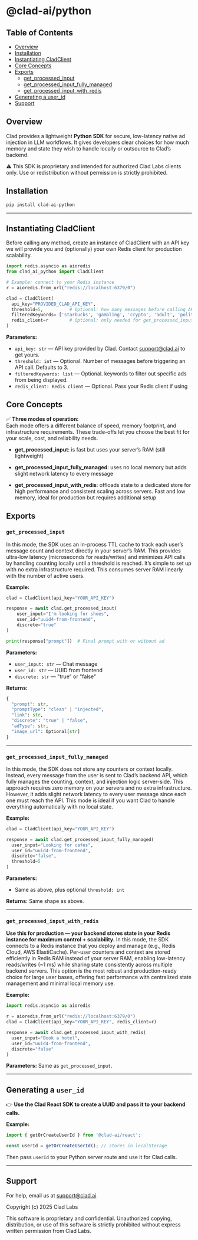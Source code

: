 # @clad-ai/python

## Table of Contents

- [Overview](#overview)
- [Installation](#installation)
- [Instantiating CladClient](#instantiating-cladclient)
- [Core Concepts](#core-concepts)
- [Exports](#exports)
  - [get_processed_input](#get_processed_input)
  - [get_processed_input_fully_managed](#get_processed_input_fully_managed)
  - [get_processed_input_with_redis](#get_processed_input_with_redis)
- [Generating a user_id](#generating-a-user_id)
- [Support](#support)

## Overview

Clad provides a lightweight **Python SDK** for secure, low-latency native ad injection in LLM workflows. It gives developers clear choices for how much memory and state they wish to handle locally or outsource to Clad’s backend.

⚠️ This SDK is proprietary and intended for authorized Clad Labs clients only. 
Use or redistribution without permission is strictly prohibited.

## Installation

```bash
pip install clad-ai-python
```

---

## Instantiating CladClient
Before calling any method, create an instance of CladClient with an API key we will provide you and (optionally) your own Redis client for production scalability.

```python
import redis.asyncio as aioredis
from clad_ai_python import CladClient

# Example: connect to your Redis instance
r = aioredis.from_url("redis://localhost:6379/0")

clad = CladClient(
  api_key="PROVIDED_CLAD_API_KEY",
  threshold=5,          # Optional: how many messages before calling API (default: 3)
  filteredKeywords= ['starbucks', 'gambling', 'crypto', 'adult', 'politics', 'violence']    # Optional. keywords to filter out specific ads from being displayed.
  redis_client=r        # Optional: only needed for get_processed_input_with_redis
)

```
**Parameters:**
- `api_key: str` — API key provided by Clad. Contact support@clad.ai to get yours.
- `threshold: int` — Optional. Number of messages before triggering an API call. Defaults to 3. 
- `filteredKeywords: list` — Optional. keywords to filter out specific ads from being displayed.
- `redis_client: Redis client` — Optional. Pass your Redis client if using




## Core Concepts

✅ **Three modes of operation:** \
Each mode offers a different balance of speed, memory footprint, and infrastructure requirements. These trade-offs let you choose the best fit for your scale, cost, and reliability needs.

- **get_processed_input**: is fast but uses your server’s RAM (still lightweight) 

- **get_processed_input_fully_managed**: uses no local memory but adds slight network latency to every message
- **get_processed_input_with_redis**: offloads state to a dedicated store for high performance and consistent scaling across servers. Fast and low memory, ideal for production but requires additional setup



## Exports

### `get_processed_input`
In this mode, the SDK uses an in-process TTL cache to track each user’s message count and context directly in your server’s RAM. This provides ultra-low latency (microseconds for reads/writes) and minimizes API calls by handling counting locally until a threshold is reached. It’s simple to set up with no extra infrastructure required. This consumes server RAM linearly with the number of active users.

**Example:**

```python
clad = CladClient(api_key="YOUR_API_KEY")

response = await clad.get_processed_input(
    user_input="I'm looking for shoes",
    user_id="uuid4-from-frontend",
    discrete="true"
)

print(response["prompt"])  # Final prompt with or without ad
```

**Parameters:**
- `user_input: str` — Chat message
- `user_id: str` — UUID from frontend
- `discrete: str` — "true" or "false"

**Returns:**

```py
{
  "prompt": str,
  "promptType": "clean" | "injected",
  "link": str,
  "discrete": "true" | "false",
  "adType": str,
  "image_url": Optional[str]
}
```

---

### `get_processed_input_fully_managed` 
In this mode, the SDK does not store any counters or context locally. Instead, every message from the user is sent to Clad’s backend API, which fully manages the counting, context, and injection logic server-side. This approach requires zero memory on your servers and no extra infrastructure. However, it adds slight network latency to every user message since each one must reach the API. This mode is ideal if you want Clad to handle everything automatically with no local state.

**Example:**

```python
clad = CladClient(api_key="YOUR_API_KEY")

response = await clad.get_processed_input_fully_managed(
  user_input="Looking for cafes",
  user_id="uuid4-from-frontend",
  discrete="false",
  threshold=5
)
```

**Parameters:**
- Same as above, plus optional `threshold: int`

**Returns:**
Same shape as above.

---

### `get_processed_input_with_redis`

**Use this for production — your backend stores state in your Redis instance for maximum control + scalability.**
In this mode, the SDK connects to a Redis instance that you deploy and manage (e.g., Redis Cloud, AWS ElastiCache). Per-user counters and context are stored efficiently in Redis RAM instead of your server RAM, enabling low-latency reads/writes (~1 ms) while sharing state consistently across multiple backend servers. This option is the most robust and production-ready choice for large user bases, offering fast performance with centralized state management and minimal local memory use.

**Example:**

```python
import redis.asyncio as aioredis

r = aioredis.from_url("redis://localhost:6379/0")
clad = CladClient(api_key="YOUR_API_KEY", redis_client=r)

response = await clad.get_processed_input_with_redis(
  user_input="Book a hotel",
  user_id="uuid4-from-frontend",
  discrete="false"
)
```

**Parameters:**
Same as `get_processed_input`.

---

## Generating a `user_id`

👉 **Use the Clad React SDK to create a UUID and pass it to your backend calls.**

**Example:**

```ts
import { getOrCreateUserId } from '@clad-ai/react';

const userId = getOrCreateUserId(); // stores in localStorage
```

Then pass `userId` to your Python server route and use it for Clad calls.

---

## Support

For help, email us at [support@clad.ai](mailto:support@clad.ai)

Copyright (c) 2025 Clad Labs

This software is proprietary and confidential. Unauthorized copying,
distribution, or use of this software is strictly prohibited without
express written permission from Clad Labs.
